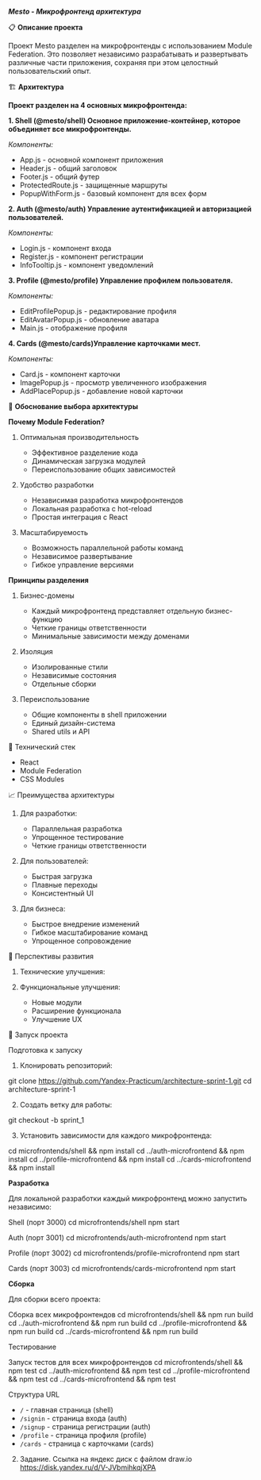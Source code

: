  ***Mesto - Микрофронтенд архитектура***

 📋 **Описание проекта**

Проект Mesto разделен на микрофронтенды с использованием Module Federation. Это позволяет независимо разрабатывать и развертывать различные части приложения, сохраняя при этом целостный пользовательский опыт.

 🏗 **Архитектура**

**Проект разделен на 4 основных микрофронтенда:**

 **1. Shell (@mesto/shell) Основное приложение-контейнер, которое объединяет все микрофронтенды.**

*Компоненты:*
- App.js - основной компонент приложения
- Header.js - общий заголовок
- Footer.js - общий футер
- ProtectedRoute.js - защищенные маршруты
- PopupWithForm.js - базовый компонент для всех форм

 **2. Auth (@mesto/auth) Управление аутентификацией и авторизацией пользователей.**

*Компоненты:*
- Login.js - компонент входа
- Register.js - компонент регистрации
- InfoTooltip.js - компонент уведомлений

 **3. Profile (@mesto/profile) Управление профилем пользователя.**

*Компоненты:*
- EditProfilePopup.js - редактирование профиля
- EditAvatarPopup.js - обновление аватара
- Main.js - отображение профиля

 **4. Cards (@mesto/cards)Управление карточками мест.**

*Компоненты:*
- Card.js - компонент карточки
- ImagePopup.js - просмотр увеличенного изображения
- AddPlacePopup.js - добавление новой карточки

 🎯 **Обоснование выбора архитектуры**

 **Почему Module Federation?**

1. Оптимальная производительность
   - Эффективное разделение кода
   - Динамическая загрузка модулей
   - Переиспользование общих зависимостей

2. Удобство разработки
   - Независимая разработка микрофронтендов
   - Локальная разработка с hot-reload
   - Простая интеграция с React

3. Масштабируемость
   - Возможность параллельной работы команд
   - Независимое развертывание
   - Гибкое управление версиями

 **Принципы разделения**

1. Бизнес-домены
   - Каждый микрофронтенд представляет отдельную бизнес-функцию
   - Четкие границы ответственности
   - Минимальные зависимости между доменами

2. Изоляция
   - Изолированные стили
   - Независимые состояния
   - Отдельные сборки

3. Переиспользование
   - Общие компоненты в shell приложении
   - Единый дизайн-система
   - Shared utils и API

 🔧 Технический стек

- React
- Module Federation
- CSS Modules


 📈 Преимущества архитектуры

1. Для разработки:
   - Параллельная разработка
   - Упрощенное тестирование
   - Четкие границы ответственности

2. Для пользователей:
   - Быстрая загрузка
   - Плавные переходы
   - Консистентный UI

3. Для бизнеса:
   - Быстрое внедрение изменений
   - Гибкое масштабирование команд
   - Упрощенное сопровождение

 🚀 Перспективы развития

1. Технические улучшения:


2. Функциональные улучшения:
   - Новые модули
   - Расширение функционала
   - Улучшение UX

 🚀 Запуск проекта

 Подготовка к запуску

1. Клонировать репозиторий:

git clone https://github.com/Yandex-Practicum/architecture-sprint-1.git
cd architecture-sprint-1


2. Создать ветку для работы:

git checkout -b sprint_1


3. Установить зависимости для каждого микрофронтенда:

cd microfrontends/shell && npm install
cd ../auth-microfrontend && npm install
cd ../profile-microfrontend && npm install
cd ../cards-microfrontend && npm install


**Разработка**

Для локальной разработки каждый микрофронтенд можно запустить независимо:


 Shell (порт 3000)
cd microfrontends/shell
npm start

 Auth (порт 3001)
cd microfrontends/auth-microfrontend
npm start

 Profile (порт 3002)
cd microfrontends/profile-microfrontend
npm start

 Cards (порт 3003)
cd microfrontends/cards-microfrontend
npm start


 **Сборка**

Для сборки всего проекта:


 Сборка всех микрофронтендов
cd microfrontends/shell && npm run build
cd ../auth-microfrontend && npm run build
cd ../profile-microfrontend && npm run build
cd ../cards-microfrontend && npm run build


 Тестирование


 Запуск тестов для всех микрофронтендов
cd microfrontends/shell && npm test
cd ../auth-microfrontend && npm test
cd ../profile-microfrontend && npm test
cd ../cards-microfrontend && npm test


 Структура URL

- `/` - главная страница (shell)
- `/signin` - страница входа (auth)
- `/signup` - страница регистрации (auth)
- `/profile` - страница профиля (profile)
- `/cards` - страница с карточками (cards)



2. Задание.
Ссылка на яндекс диск с файлом draw.io 
https://disk.yandex.ru/d/V-JVbmihkqjXPA 